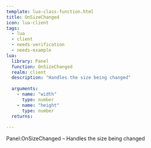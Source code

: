 ```yaml
---
template: lua-class-function.html
title: OnSizeChanged
icon: lua-client
tags:
  - lua
  - client
  - needs-verification
  - needs-example
lua:
  library: Panel
  function: OnSizeChanged
  realm: client
  description: "Handles the size being changed"
  
  arguments:
    - name: "width"
      type: number
    - name: "height"
      type: number
  returns:
    
---
```


<div class="lua__search__keywords">
Panel:OnSizeChanged &#x2013; Handles the size being changed
</div>
